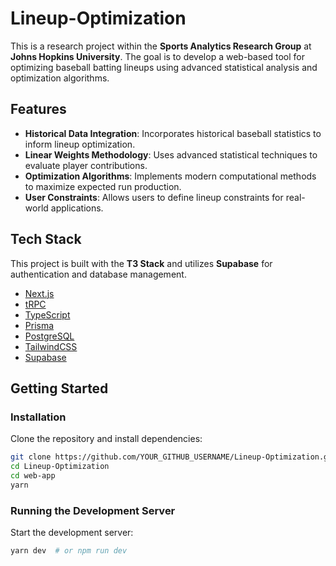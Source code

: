 # Lineup-Optimization

This is a research project within the **Sports Analytics Research Group** at **Johns Hopkins University**. The goal is to develop a web-based tool for optimizing baseball batting lineups using advanced statistical analysis and optimization algorithms.

## Features

- **Historical Data Integration**: Incorporates historical baseball statistics to inform lineup optimization.
- **Linear Weights Methodology**: Uses advanced statistical techniques to evaluate player contributions.
- **Optimization Algorithms**: Implements modern computational methods to maximize expected run production.
- **User Constraints**: Allows users to define lineup constraints for real-world applications.

## Tech Stack

This project is built with the **T3 Stack** and utilizes **Supabase** for authentication and database management.

- [Next.js](https://nextjs.org)
- [tRPC](https://trpc.io)
- [TypeScript](https://www.typescriptlang.org)
- [Prisma](https://prisma.io)
- [PostgreSQL](https://www.postgresql.org)
- [TailwindCSS](https://tailwindcss.com)
- [Supabase](https://supabase.com)

## Getting Started

### Installation

Clone the repository and install dependencies:

```bash
git clone https://github.com/YOUR_GITHUB_USERNAME/Lineup-Optimization.git
cd Lineup-Optimization
cd web-app
yarn
```

### Running the Development Server

Start the development server:

```bash
yarn dev  # or npm run dev
```
